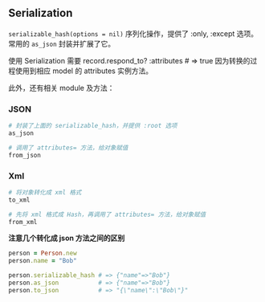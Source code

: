## Serialization

`serializable_hash(options = nil)` 序列化操作，提供了 :only, :except 选项。常用的 `as_json` 封装并扩展了它。

使用 Serialization 需要 record.respond_to? :attributes # => true 因为转换的过程使用到相应 model 的 attributes 实例方法。

此外，还有相关 module 及方法：

### JSON

```ruby
# 封装了上面的 serializable_hash，并提供 :root 选项 
as_json

# 调用了 attributes= 方法，给对象赋值
from_json
```

### Xml

```ruby
# 将对象转化成 xml 格式
to_xml

# 先将 xml 格式成 Hash，再调用了 attributes= 方法，给对象赋值
from_xml
```

**注意几个转化成 json 方法之间的区别**

```ruby
person = Person.new
person.name = "Bob"

person.serializable_hash # => {"name"=>"Bob"}
person.as_json           # => {"name"=>"Bob"}
person.to_json           # => "{\"name\":\"Bob\"}"
```  
